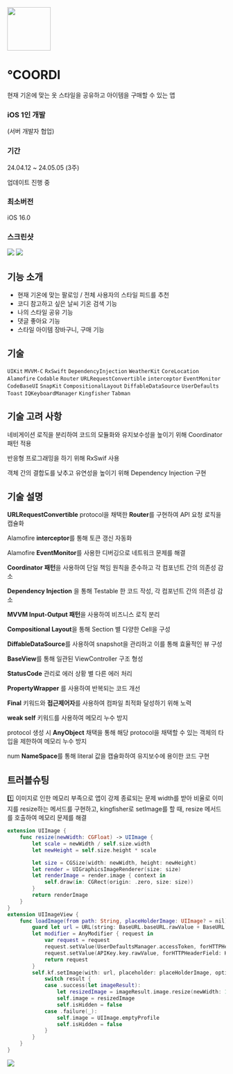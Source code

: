 <img src="https://github.com/chasomin/Coordi/assets/114223423/0ce875af-7330-40a9-878e-7443d1578769" width=100, height=100>

# ℃OORDI

현재 기온에 맞는 옷 스타일을 공유하고 아이템을 구매할 수 있는 앱

### iOS 1인 개발 
(서버 개발자 협업)


### **기간**

24.04.12 ~ 24.05.05 (3주)

업데이트 진행 중

### **최소버전**

iOS 16.0


### **스크린샷**

<img src="https://www.notion.so/image/https%3A%2F%2Fprod-files-secure.s3.us-west-2.amazonaws.com%2Fcc0ffd51-4ef9-4d9a-93db-32e97a65a422%2F30cb5913-e1a2-4fe9-8023-5a54b4932fa9%2F%25E1%2584%2586%25E1%2585%25AE%25E1%2584%258C%25E1%2585%25A6_8.001.png?table=block&id=80909fbe-80b0-426c-b514-4cd35f13e810&spaceId=cc0ffd51-4ef9-4d9a-93db-32e97a65a422&width=2000&userId=b94327c2-0d8a-417c-b55a-6222a7f4ecb6&cache=v2" >
<img src="https://www.notion.so/image/https%3A%2F%2Fprod-files-secure.s3.us-west-2.amazonaws.com%2Fcc0ffd51-4ef9-4d9a-93db-32e97a65a422%2F1c9c328f-f797-4452-b53e-b4c8c4f6af74%2F4.001.png?table=block&id=0c935845-f583-450b-a3ca-7e7bb01d6579&spaceId=cc0ffd51-4ef9-4d9a-93db-32e97a65a422&width=2000&userId=b94327c2-0d8a-417c-b55a-6222a7f4ecb6&cache=v2">
<br>

## 기능 소개

- 현재 기온에 맞는 팔로잉 / 전체 사용자의 스타일 피드를 추천
- 코디 참고하고 싶은 날씨 기온 검색 기능
- 나의 스타일 공유 기능
- 댓글 좋아요 기능
- 스타일 아이템 장바구니, 구매 기능

## **기술**

`UIKit` `MVVM-C` `RxSwift` `DependencyInjection` `WeatherKit` `CoreLocation` `Alamofire` `Codable` `Router` `URLRequestConvertible` `interceptor` `EventMonitor` `CodeBaseUI` `SnapKit` `CompositionalLayout` `DiffableDataSource` `UserDefaults` `Toast` `IQKeyboardManager` `Kingfisher` `Tabman`

## **기술 고려 사항**
 네비게이션 로직을 분리하여 코드의 모듈화와 유지보수성을 높이기 위해 Coordinator 패턴 적용
 
 반응형 프로그래밍을 하기 위해 RxSwif 사용
 
 객체 간의 결합도를 낮추고 유연성을 높이기 위해 Dependency Injection 구현

## **기술 설명**
 
 **URLRequestConvertible** protocol을 채택한 **Router**를 구현하여 API 요청 로직을 캡슐화

 Alamofire **interceptor**를 통해 토큰 갱신 자동화

 Alamofire **EventMonitor**를 사용한 디버깅으로 네트워크 문제를 해결

 **Coordinator** **패턴**을 사용하여 단일 책임 원칙을 준수하고 각 컴포넌트 간의 의존성 감소

 **Dependency Injection** 을 통해 Testable 한 코드 작성, 각 컴포넌트 간의 의존성 감소

 **MVVM Input-Output 패턴**을 사용하여 비즈니스 로직 분리

 **Compositional Layout**을 통해 Section 별 다양한 Cell을 구성

 **DiffableDataSource**를 사용하여 snapshot을 관리하고 이를 통해 효율적인 뷰 구성

 **BaseView**를 통해 일관된 ViewController 구조 형성

 **StatusCode** 관리로 에러 상황 별 다른 에러 처리

 **PropertyWrapper** 를 사용하여 반복되는 코드 개선

 **Final** 키워드와 **접근제어자**를 사용하여 컴파일 최적화 달성하기 위해 노력

 **weak self** 키워드를 사용하여 메모리 누수 방지

 protocol 생성 시 **AnyObject** 채택을 통해 해당 protocol을 채택할 수 있는 객체의 타입을 제한하여 메모리 누수 방지

 num **NameSpace**를 통해 literal 값을 캡슐화하여 유지보수에 용이한 코드 구현

## 트러블슈팅

1️⃣ 이미지로 인한 메모리 부족으로 앱이 강제 종료되는 문제
width를 받아 비율로 이미지를 resize하는 메서드를 구현하고, kingfisher로 setImage를 할 때, resize 메서드를 호출하여 메모리 문제를 해결

```swift
extension UIImage {
    func resize(newWidth: CGFloat) -> UIImage {
        let scale = newWidth / self.size.width
        let newHeight = self.size.height * scale

        let size = CGSize(width: newWidth, height: newHeight)
        let render = UIGraphicsImageRenderer(size: size)
        let renderImage = render.image { context in
            self.draw(in: CGRect(origin: .zero, size: size))
        }
        return renderImage
    }
}
extension UIImageView {
    func loadImage(from path: String, placeHolderImage: UIImage? = nil) {
        guard let url = URL(string: BaseURL.baseURL.rawValue + BaseURL.version.rawValue + "/" + path) else { return }
        let modifier = AnyModifier { request in
            var request = request
            request.setValue(UserDefaultsManager.accessToken, forHTTPHeaderField: HTTPHeader.authorization.rawValue)
            request.setValue(APIKey.key.rawValue, forHTTPHeaderField: HTTPHeader.sesacKey.rawValue)
            return request
        }
        self.kf.setImage(with: url, placeholder: placeHolderImage, options: [.requestModifier(modifier)]) { result in
            switch result {
            case .success(let imageResult):
                let resizedImage = imageResult.image.resize(newWidth: 150)
                self.image = resizedImage
                self.isHidden = false
            case .failure(_):
                self.image = UIImage.emptyProfile
                self.isHidden = false
            }
        }
    }
}
```
<img src="https://github.com/chasomin/Coordi/assets/114223423/6cd13ae9-57f2-4d69-a808-dc404c1f1313" >

